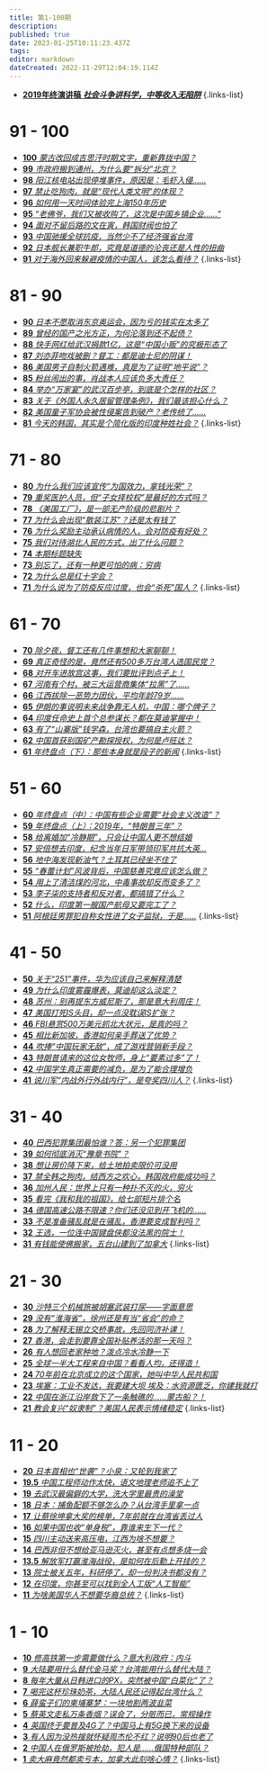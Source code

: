 ```yaml
---
title: 第1-100期
description: 
published: true
date: 2023-01-25T10:11:23.437Z
tags: 
editor: markdown
dateCreated: 2022-11-29T12:04:19.114Z
---
```


- [**2019年终演讲稿** ***社会斗争讲科学，中等收入无陷阱***](speech2019)
{.links-list}

# 91 - 100
- [**100** *蒙古改回成吉思汗时期文字，重新靠拢中国？*](100)
- [**99** *市政府搬到通州，为什么要“拆分”北京？*](99)
- [**98** *阳江核电站出现停堆事件，原因是：毛虾入侵……*](98)
- [**97** *禁止吃狗肉，就是“现代人类文明”的体现？*](97)
- [**96** *如何用一天时间体验完上海150年历史*](96)
- [**95** *“老佛爷，我们又被收购了，这次是中国乡镇企业……”*](95)
- [**94** *面对不留后路的文在寅，韩国财阀也怕了*](94)
- [**93** *中国驰援全球抗疫，当然少不了经济强省台湾*](93)
- [**92** *日本舰长兼职牛郎，究竟是道德的沦丧还是人性的扭曲*](92)
- [**91** *对于海外回来躲避疫情的中国人，该怎么看待？*](91)
{.links-list}

# 81 - 90
- [**90** *日本不愿取消东京奥运会，因为亏的钱实在太多了*](90)
- [**89** *曾经的国产之光方正，为何沦落到还不起债？*](89)
- [**88** *快手网红给武汉捐款1亿，这是“中国小贩”的究极形态了*](88)
- [**87** *刘亦菲吻戏被删？督工：都是迪士尼的阴谋！*](87)
- [**86** *美国男子自制火箭遇难，真是为了证明“地平说”？*](86)
- [**85** *粉丝闹出的事，肖战本人应该负多大责任？*](85)
- [**84** *举办“万家宴”的武汉百步亭，到底是个怎样的社区？*](84)
- [**83** *关于《外国人永久居留管理条例》，我们最该担心什么？*](83)
- [**82** *美国童子军协会被性侵案告到破产？老传统了……*](82)
- [**81** *今天的韩国，其实是个简化版的印度种姓社会？*](81)
{.links-list}

# 71 - 80
- [**80** *为什么我们应该宣传“为国效力，拿钱光荣”？*](80)
- [**79** *重奖医护人员，但“子女择校权”是最好的方式吗？*](79)
- [**78** *《美国工厂》，是一部无产阶级的悲剧片？*](78)
- [**77** *为什么会出现“散装江苏”？还是太有钱了*](77)
- [**76** *为什么奖励主动承认病情的人，会对防疫有好处？*](76)
- [**75** *我们对待湖北人民的方式，出了什么问题？*](75)
- [**74** *本期标题缺失*](74)
- [**73** *别忘了，还有一种更可怕的病：穷病*](73)
- [**72** *为什么总是红十字会？*](72)
- [**71** *为什么说为了防疫反应过度，也会“杀死”国人？*](71)
{.links-list}

# 61 - 70
- [**70** *除夕夜，督工还有几件事想和大家聊聊！*](70)
- [**69** *真正奇怪的是，竟然还有500多万台湾人选国民党？*](69)
- [**68** *对开车进故宫这事，我们要批评到点子上！*](68)
- [**67** *河南有个村，被三大运营商集体“拉黑”了……*](67)
- [**66** *江西拔除一恶势力团伙，平均年龄79岁……*](66)
- [**65** *伊朗的事说明未来战争靠无人机，中国：哪个牌子？*](65)
- [**64** *印度任命史上首个总参谋长？都在莫迪掌握中！*](64)
- [**63** *有了“山寨版”钱学森，台湾也要搞自主火箭？*](63)
- [**62** *中国首获别国矿产勘探授权，为何是卢旺达？*](62)
- [**61** *年终盘点（下）：那些本身就是段子的新闻*](61)
{.links-list}


# 51 - 60
- [**60** *年终盘点（中）：中国有些企业需要“社会主义改造”？*](60)
- [**59** *年终盘点（上）：2019年，“特朗普三年”？*](59)
- [**58** *给离婚加“冷静期”，只会让中国人更不想结婚*](58)
- [**57** *安倍想去印度，纪念当年日军带领印军共抗大英…*](57)
- [**56** *地中海发现新油气？土耳其已经坐不住了*](56)
- [**55** *“春蕾计划”风波背后，中国慈善究竟应该怎么做？*](55)
- [**54** *用上了清洁煤的河北，中毒事故却反而变多了？*](54)
- [**53** *李子柒的支持者和反对者，都搞错了什么？*](53)
- [**52** *什么，印度第一艘国产航母又要完工了？*](52)
- [**51** *阿根廷男罪犯自称女性进了女子监狱，于是……*](51)
{.links-list}

# 41 - 50
- [**50** *关于“251”事件，华为应该自己来解释清楚*](50)
- [**49** *为什么印度雾霾爆表，莫迪却这么淡定？*](49)
- [**48** *苏州：别再提东方威尼斯了，那是意大利周庄！*](48)
- [**47** *美国打死IS头目，却一点没耽误IS扩张？*](47)
- [**46** *FBI悬赏500万美元抓北大状元，是真的吗？*](46)
- [**45** *相比新加坡，香港如何亲手葬送了优势？*](45)
- [**44** *吹捧“中国玩家无敌”，成了游戏营销新手段？*](44)
- [**43** *特朗普请来的这位女牧师，身上“要素过多”了！*](43)
- [**42** *中国学生真正需要的减负，是为了能合理增负*](42)
- [**41** *说川军“内战外行外战内行”，是夸奖四川人？*](41)
{.links-list}

# 31 - 40
- [**40** *巴西犯罪集团最怕谁？答：另一个犯罪集团*](40)
- [**39** *如何彻底消灭“豫章书院”？*](39)
- [**38** *想让房价降下来，给土地拍卖限价可没用*](38)
- [**37** *禁全韩之狗肉，结西方之欢心，韩国政府能成功吗？*](37)
- [**36** *加州人民：世界上只有一种扑不灭的火，穷火*](36)
- [**35** *看完《我和我的祖国》，给七部短片排个名*](35)
- [**34** *德国高速公路不限速？你们还没见到开飞机的……*](34)
- [**33** *不是准备骚乱就是在骚乱，香港要变成智利吗？*](33)
- [**32** *王选，一位连中国键盘侠都没法黑的院士！*](32)
- [**31** *有钱能使佛搬家，五台山建到了加拿大*](31)
{.links-list}

# 21 - 30
- [**30** *沙特三个机械旅被胡塞武装打尿——字面意思*](30)
- [**29** *没有“淮海省”，徐州还是有当“省会”的命？*](29)
- [**28** *为了解释无锡立交桥事故，先回同济补课！*](28)
- [**27** *香港，会走到要靠全国补贴养活的那一天吗？*](27)
- [**26** *有人想回老家种地？泼点冷水冷静一下*](26)
- [**25** *全球一半大工程来自中国？看看人均，还得造！*](25)
- [**24** *70年前在北京成立的这个国家，她叫中华人民共和国*](24)
- [**23** *埃塞：工业不发达，我要建大坝 埃及：水资源匮乏，你建我就打*](23)
- [**22** *中国在浙江沿岸救下了一条触礁的……蒙古船？！*](22)
- [**21** *教会复兴“奴隶制”？美国人民表示情绪稳定*](21)
{.links-list}

# 11 - 20
- [**20** *日本首相也“世袭”？小泉：又轮到我家了*](20)
- [**19.5** *中国工程师动作太快，语文地理老师追不上了*](19-2)
- [**19** *去武汉最偏僻的大学，洗大学里最贵的澡堂*](19)
- [**18** *日本：捕鱼配额不够怎么办？从台湾手里拿一点*](18)
- [**17** *让蔡徐坤拿大奖的榜单，7年前就在台湾省丢过人*](17)
- [**16** *如果中国也收“单身税”，靠谁来生下一代？*](16)
- [**15** *四川主动送来高压电，江西为啥不想要？*](15)
- [**14** *巴西非但不想给亚马逊灭火，甚至有点想多烧一会*](14)
- [**13.5** *解放军打赢淮海战役，是如何在后勤上开挂的？*](13-2)
- [**13** *院士被关五年，科研停了，却一份判决书都没有？*](13)
- [**12** *在印度，你甚至可以找到全人工版“人工智能”*](12)
- [**11** *为啥美国华人不想要华裔总统？*](11)
{.links-list}

# 1 - 10
- [**10** *修高铁第一步需要做什么？意大利政府：内斗*](10)
- [**9** *大陆要用什么替代金马奖？台湾能用什么替代大陆？*](9)
- [**8** *每年大量从日韩进口的PX，突然被中国“白菜化”了？*](8)
- [**7** *喝完这杯珍珠奶茶，大陆人民还记得起台湾什么？*](7)
- [**6** *薛蛮子们的柬埔寨梦：一块地割两波韭菜*](6)
- [**5** *蔡英文走私万条香烟？误会了，分赃而已，常规操作*](5)
- [**4** *英国终于要普及4G了？中国马上有5G换下来的设备*](4)
- [**3** *有人因为没热搜就怀疑周杰伦不红？说明90后也老了*](3)
- [**2** *中国人在俄罗斯被抢劫，犯人是……俄国特种部队？*](2)
- [**1** *卖大麻竟然都卖亏本，加拿大此刻啥心情？*](1)
{.links-list}